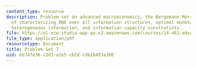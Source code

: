 ```yaml
---
content_type: resource
description: Problem set on advanced macroeconomics, the Bergemann-Morris approach
  of characterizing BNE over all information structures, optimal monetary policy with
  heterogeneous information, and information capacity constratints.
file: https://ol-ocw-studio-app-qa.s3.amazonaws.com/courses/14-461-advanced-macroeconomics-i-fall-2012/be74fe36c2d3a2e5cb2dcdb1b493a3b0_MIT14_461F12_pset7.pdf
file_type: application/pdf
resourcetype: Document
title: Problem Set 7
uid: be74fe36-c2d3-a2e5-cb2d-cdb1b493a3b0
---
```

